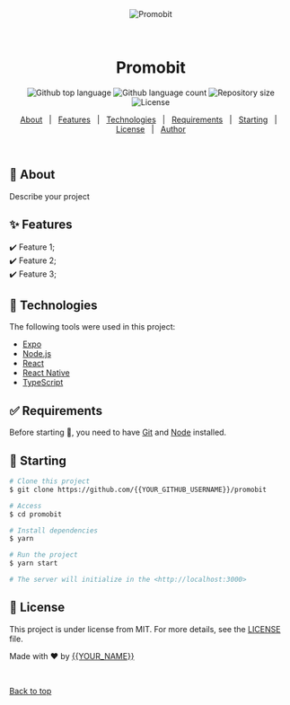 <div align="center" id="top"> 
  <img src="./.github/app.gif" alt="Promobit" />

  &#xa0;

  <!-- <a href="https://promobit.netlify.app">Demo</a> -->
</div>

<h1 align="center">Promobit</h1>

<p align="center">
  <img alt="Github top language" src="https://img.shields.io/github/languages/top/{{YOUR_GITHUB_USERNAME}}/promobit?color=56BEB8">

  <img alt="Github language count" src="https://img.shields.io/github/languages/count/{{YOUR_GITHUB_USERNAME}}/promobit?color=56BEB8">

  <img alt="Repository size" src="https://img.shields.io/github/repo-size/{{YOUR_GITHUB_USERNAME}}/promobit?color=56BEB8">

  <img alt="License" src="https://img.shields.io/github/license/{{YOUR_GITHUB_USERNAME}}/promobit?color=56BEB8">

  <!-- <img alt="Github issues" src="https://img.shields.io/github/issues/{{YOUR_GITHUB_USERNAME}}/promobit?color=56BEB8" /> -->

  <!-- <img alt="Github forks" src="https://img.shields.io/github/forks/{{YOUR_GITHUB_USERNAME}}/promobit?color=56BEB8" /> -->

  <!-- <img alt="Github stars" src="https://img.shields.io/github/stars/{{YOUR_GITHUB_USERNAME}}/promobit?color=56BEB8" /> -->
</p>

<!-- Status -->

<!-- <h4 align="center"> 
	🚧  Promobit 🚀 Under construction...  🚧
</h4> 

<hr> -->

<p align="center">
  <a href="#dart-about">About</a> &#xa0; | &#xa0; 
  <a href="#sparkles-features">Features</a> &#xa0; | &#xa0;
  <a href="#rocket-technologies">Technologies</a> &#xa0; | &#xa0;
  <a href="#white_check_mark-requirements">Requirements</a> &#xa0; | &#xa0;
  <a href="#checkered_flag-starting">Starting</a> &#xa0; | &#xa0;
  <a href="#memo-license">License</a> &#xa0; | &#xa0;
  <a href="https://github.com/{{YOUR_GITHUB_USERNAME}}" target="_blank">Author</a>
</p>

<br>

## :dart: About ##

Describe your project

## :sparkles: Features ##

:heavy_check_mark: Feature 1;\
:heavy_check_mark: Feature 2;\
:heavy_check_mark: Feature 3;

## :rocket: Technologies ##

The following tools were used in this project:

- [Expo](https://expo.io/)
- [Node.js](https://nodejs.org/en/)
- [React](https://pt-br.reactjs.org/)
- [React Native](https://reactnative.dev/)
- [TypeScript](https://www.typescriptlang.org/)

## :white_check_mark: Requirements ##

Before starting :checkered_flag:, you need to have [Git](https://git-scm.com) and [Node](https://nodejs.org/en/) installed.

## :checkered_flag: Starting ##

```bash
# Clone this project
$ git clone https://github.com/{{YOUR_GITHUB_USERNAME}}/promobit

# Access
$ cd promobit

# Install dependencies
$ yarn

# Run the project
$ yarn start

# The server will initialize in the <http://localhost:3000>
```

## :memo: License ##

This project is under license from MIT. For more details, see the [LICENSE](LICENSE.md) file.


Made with :heart: by <a href="https://github.com/{{YOUR_GITHUB_USERNAME}}" target="_blank">{{YOUR_NAME}}</a>

&#xa0;

<a href="#top">Back to top</a>
